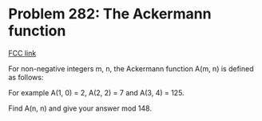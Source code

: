 # Problem 282: The Ackermann function

[FCC link](https://www.freecodecamp.org/learn/coding-interview-prep/project-euler/problem-282-the-ackermann-function)

For non-negative integers m, n, the Ackermann function A(m, n) is defined as
follows:

For example A(1, 0) = 2, A(2, 2) = 7 and A(3, 4) = 125.

Find A(n, n) and give your answer mod 148.
